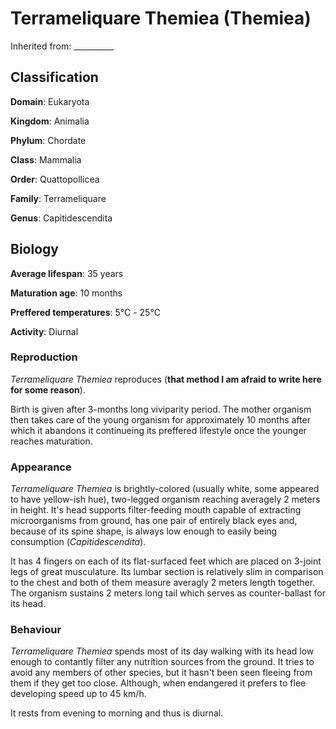 # Terrameliquare Themiea (Themiea)
Inherited from: __________
## Classification
**Domain**: Eukaryota

**Kingdom**: Animalia

**Phylum**: Chordate

**Class**: Mammalia

**Order**: Quattopollicea

**Family**: Terrameliquare

**Genus**: Capitidescendita

## Biology
**Average lifespan**: 35 years

**Maturation age**: 10 months

**Preffered temperatures**: 5℃ - 25℃

**Activity**: Diurnal

### Reproduction
*Terrameliquare Themiea* reproduces (**that method I am afraid to write here for some reason**). 

Birth is given after 3-months long viviparity period. The mother organism then takes care of the young organism for approximately 10 months after which it abandons it continueing its preffered lifestyle once the younger reaches maturation.

### Appearance
*Terrameliquare Themiea* is brightly-colored (usually white, some appeared to have yellow-ish hue), two-legged organism reaching averagely 2 meters in height. It's head supports filter-feeding mouth capable of extracting microorganisms from ground, has one pair of entirely black eyes and, because of its spine shape, is always low enough to easily being consumption (*Capitidescendita*).

It has 4 fingers on each of its flat-surfaced feet which are placed on 3-joint legs of great musculature. Its lumbar section is relatively slim in comparison to the chest and both of them measure averagly 2 meters length together. The organism sustains 2 meters long tail which serves as counter-ballast for its head.

### Behaviour
*Terrameliquare Themiea* spends most of its day walking with its head low enough to contantly filter any nutrition sources from the ground. It tries to avoid any members of other species, but it hasn't been seen fleeing from them if they get too close. Although, when endangered it prefers to flee developing speed up to 45 km/h. 

It rests from evening to morning and thus is diurnal.
